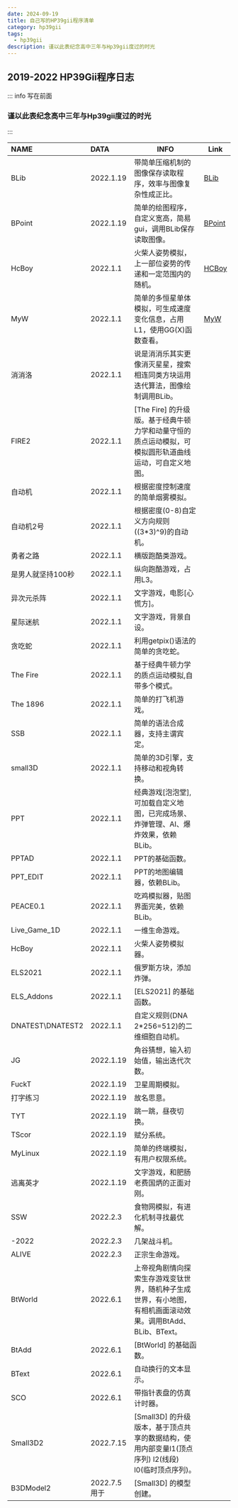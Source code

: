 ```yaml
---
date: 2024-09-19
title: 自己写的HP39gii程序清单
category: hp39gii
tags:
  - hp39gii
description: 谨以此表纪念高中三年与Hp39gii度过的时光
---
```

## 2019-2022 HP39Gii程序日志
::: info 写在前面
###  谨以此表纪念高中三年与Hp39gii度过的时光
:::

| NAME             | DATA        | INFO                                                          | Link                |
| :--------------- | :---------- | ------------------------------------------------------------- | ------------------- |
| BLib             | 2022.1.19   | 带简单压缩机制的图像保存读取程序，效率与图像复杂性成正比。                                 | [BLib](BLib.md)     |
| BPoint           | 2022.1.19   | 简单的绘图程序，自定义宽高，简易gui，调用BLib保存读取图像。                             | [BPoint](BPoint.md) |
| HcBoy            | 2022.1.1    | 火柴人姿势模拟，上一部位姿势的传递和一定范围内的随机。                                   | [HCBoy](HCBoy.md)   |
| MyW              | 2022.1.1    | 简单的多恒星单体模拟，可生成速度变化信息，占用L1，使用GG(X)函数查看。                        | [MyW](MyW.md)       |
| 消消洛              | 2022.1.1    | 说是消消乐其实更像消灭星星，搜索相连同类方块运用迭代算法，图像绘制调用BLib。                      |                     |
| FIRE2            | 2022.1.1    | [The Fire] 的升级版。基于经典牛顿力学和动量守恒的质点运动模拟，可模拟圆形轨道曲线运动，可自定义地图。      |                     |
| 自动机              | 2022.1.1    | 根据密度控制速度的简单烟雾模拟。                                              |                     |
| 自动机2号            | 2022.1.1    | 根据密度(0-8)自定义方向规则((3*3)^9)的自动机。                                |                     |
| 勇者之路             | 2022.1.1    | 横版跑酷类游戏。                                                      |                     |
| 是男人就坚持100秒       | 2022.1.1    | 纵向跑酷游戏，占用L3。                                                  |                     |
| 异次元杀阵            | 2022.1.1    | 文字游戏，电影[心慌方]。                                                 |                     |
| 星际迷航             | 2022.1.1    | 文字游戏，背景自设。                                                    |                     |
| 贪吃蛇              | 2022.1.1    | 利用getpix()语法的简单的贪吃蛇。                                          |                     |
| The Fire         | 2022.1.1    | 基于经典牛顿力学的质点运动模拟,自带多个模式。                                       |                     |
| The 1896         | 2022.1.1    | 简单的打飞机游戏。                                                     |                     |
| SSB              | 2022.1.1    | 简单的语法合成器，支持主谓宾定。                                              |                     |
| small3D          | 2022.1.1    | 简单的3D引擎，支持移动和视角转换。                                            |                     |
| PPT              | 2022.1.1    | 经典游戏[泡泡堂],可加载自定义地图，已完成场景、炸弹管理、AI、爆炸效果，依赖BLib。                 |                     |
| PPTAD            | 2022.1.1    | PPT的基础函数。                                                     |                     |
| PPT_EDIT         | 2022.1.1    | PPT的地图编辑器，依赖BLib。                                             |                     |
| PEACE0.1         | 2022.1.1    | 吃鸡模拟器，贴图界面完美，依赖BLib。                                          |                     |
| Live_Game_1D     | 2022.1.1    | 一维生命游戏。                                                       |                     |
| HcBoy            | 2022.1.1    | 火柴人姿势模拟器。                                                     |                     |
| ELS2021          | 2022.1.1    | 俄罗斯方块，添加炸弹。                                                   |                     |
| ELS_Addons       | 2022.1.1    | [ELS2021] 的基础函数。                                              |                     |
| DNATEST\DNATEST2 | 2022.1.1    | 自定义规则(DNA 2*256=512)的二维细胞自动机。                                 |                     |
| JG               | 2022.1.19   | 角谷猜想，输入初始值，输出迭代次数。                                            |                     |
| FuckT            | 2022.1.19   | 卫星周期模拟。                                                       |                     |
| 打字练习             | 2022.1.19   | 故名思意。                                                         |                     |
| TYT              | 2022.1.19   | 跳一跳，昼夜切换。                                                     |                     |
| TScor            | 2022.1.19   | 赋分系统。                                                         |                     |
| MyLinux          | 2022.1.19   | 简单的终端模拟，有用户权限系统。                                              |                     |
| 逃离英才             | 2022.1.19   | 文字游戏，和肥肠老费国炳的正面对刚。                                            |                     |
| SSW              | 2022.2.3    | 食物网模拟，有进化机制寻找最优解。                                             |                     |
| -2022            | 2022.2.3    | 几架战斗机。                                                        |                     |
| ALIVE            | 2022.2.3    | 正宗生命游戏。                                                       |                     |
| BtWorld          | 2022.6.1    | 上帝视角剧情向探索生存游戏变钛世界，随机种子生成世界，有小地图，有相机画面滚动效果。调用BtAdd、BLib、BText。 |                     |
| BtAdd            | 2022.6.1    | [BtWorld] 的基础函数。                                              |                     |
| BText            | 2022.6.1    | 自动换行的文本显示。                                                    |                     |
| SCO              | 2022.6.1    | 带指针表盘的仿真计时器。                                                  |                     |
| Small3D2         | 2022.7.15   | [Small3D] 的升级版本，基于顶点共享的数据结构，使用内部变量l1(顶点序列) l2(线段) l0(临时顶点序列)。 |                     |
| B3DModel2        | 2022.7.5 用于 | [Small3D] 的模型创建。                                              |                     |

